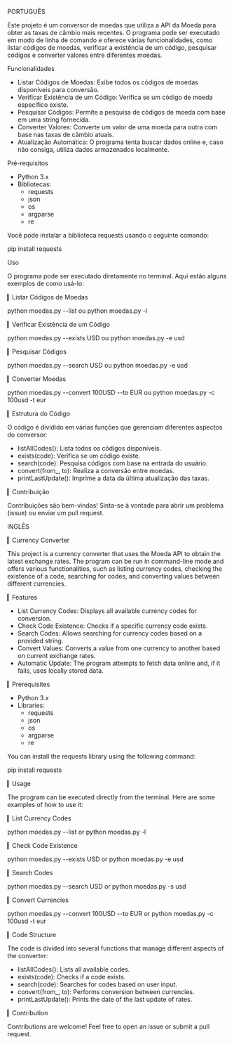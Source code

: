 PORTUGUÊS


Este projeto é um conversor de moedas que utiliza a API da Moeda para obter as taxas de câmbio mais recentes. O programa pode ser executado em modo de linha de comando e oferece várias funcionalidades, como listar códigos de moedas, verificar a existência de um código, pesquisar códigos e converter valores entre diferentes moedas.


Funcionalidades

- Listar Códigos de Moedas: Exibe todos os códigos de moedas disponíveis para conversão.
- Verificar Existência de um Código: Verifica se um código de moeda específico existe.
- Pesquisar Códigos: Permite a pesquisa de códigos de moeda com base em uma string fornecida.
- Converter Valores: Converte um valor de uma moeda para outra com base nas taxas de câmbio atuais.
- Atualização Automática: O programa tenta buscar dados online e, caso não consiga, utiliza dados armazenados localmente.


Pré-requisitos

- Python 3.x
- Bibliotecas:
  - requests
  - json
  - os
  - argparse
  - re

Você pode instalar a biblioteca requests usando o seguinte comando:

pip install requests


Uso

O programa pode ser executado diretamente no terminal. Aqui estão alguns exemplos de como usá-lo:

▎Listar Códigos de Moedas

python moedas.py --list
ou
python moedas.py -l


▎Verificar Existência de um Código

python moedas.py --exists USD
ou
python moedas.py -e usd


▎Pesquisar Códigos

python moedas.py --search USD
ou
python moedas.py -e usd


▎Converter Moedas

python moedas.py --convert 100USD --to EUR
ou
python moedas.py -c 100usd -t eur


▎Estrutura do Código

O código é dividido em várias funções que gerenciam diferentes aspectos do conversor:

- listAllCodes(): Lista todos os códigos disponíveis.
- exists(code): Verifica se um código existe.
- search(code): Pesquisa códigos com base na entrada do usuário.
- convert(from_, to): Realiza a conversão entre moedas.
- printLastUpdate(): Imprime a data da última atualização das taxas.

▎Contribuição

Contribuições são bem-vindas! Sinta-se à vontade para abrir um problema (issue) ou enviar um pull request.










INGLÊS

▎Currency Converter

This project is a currency converter that uses the Moeda API to obtain the latest exchange rates. The program can be run in command-line mode and offers various functionalities, such as listing currency codes, checking the existence of a code, searching for codes, and converting values between different currencies.

▎Features

- List Currency Codes: Displays all available currency codes for conversion.
- Check Code Existence: Checks if a specific currency code exists.
- Search Codes: Allows searching for currency codes based on a provided string.
- Convert Values: Converts a value from one currency to another based on current exchange rates.
- Automatic Update: The program attempts to fetch data online and, if it fails, uses locally stored data.

▎Prerequisites

- Python 3.x
- Libraries:
  - requests
  - json
  - os
  - argparse
  - re

You can install the requests library using the following command:

pip install requests


▎Usage

The program can be executed directly from the terminal. Here are some examples of how to use it:

▎List Currency Codes

python moedas.py --list
or
python moedas.py -l


▎Check Code Existence

python moedas.py --exists USD
or
python moedas.py -e usd


▎Search Codes

python moedas.py --search USD
or
python moedas.py -s usd


▎Convert Currencies

python moedas.py --convert 100USD --to EUR
or
python moedas.py -c 100usd -t eur


▎Code Structure

The code is divided into several functions that manage different aspects of the converter:

- listAllCodes(): Lists all available codes.
- exists(code): Checks if a code exists.
- search(code): Searches for codes based on user input.
- convert(from_, to): Performs conversion between currencies.
- printLastUpdate(): Prints the date of the last update of rates.

▎Contribution

Contributions are welcome! Feel free to open an issue or submit a pull request.
